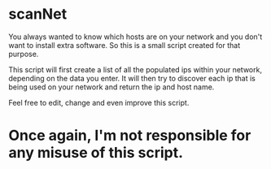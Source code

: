 # scanNet

You always wanted to know which hosts are on your network 
and you don't want to install extra software. So this is a 
small script created for that purpose. 

This script will first create a list of all the populated ips 
within your network, depending on the data you enter. It will 
then try to discover each ip that is being used on your network 
and return the ip and host name.

Feel free to edit, change and even improve this script.

# Once again, I'm not responsible for any misuse of this script. 
